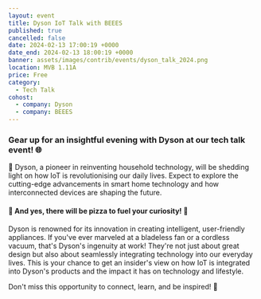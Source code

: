 ```yaml
---
layout: event
title: Dyson IoT Talk with BEEES
published: true
cancelled: false
date: 2024-02-13 17:00:19 +0000
date_end: 2024-02-13 18:00:19 +0000
banner: assets/images/contrib/events/dyson_talk_2024.png
location: MVB 1.11A
price: Free
category:
  - Tech Talk
cohost:
  - company: Dyson
  - company: BEEES
---
```

### Gear up for an insightful evening with Dyson at our tech talk event! 🌐

🤖 Dyson, a pioneer in reinventing household technology, will be shedding light on how IoT is revolutionising our daily lives. Expect to explore the cutting-edge advancements in smart home technology and how interconnected devices are shaping the future.

#### 🍕 And yes, there will be pizza to fuel your curiosity! 🍕

Dyson is renowned for its innovation in creating intelligent, user-friendly appliances. If you've ever marveled at a bladeless fan or a cordless vacuum, that's Dyson's ingenuity at work! They're not just about great design but also about seamlessly integrating technology into our everyday lives. This is your chance to get an insider's view on how IoT is integrated into Dyson's products and the impact it has on technology and lifestyle.

Don't miss this opportunity to connect, learn, and be inspired! 🌟
